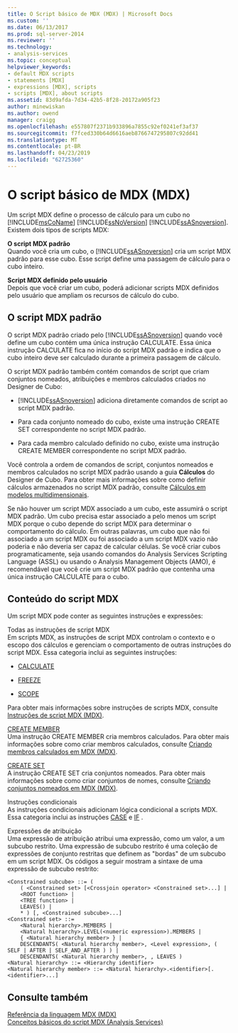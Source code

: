 ```yaml
---
title: O Script básico de MDX (MDX) | Microsoft Docs
ms.custom: ''
ms.date: 06/13/2017
ms.prod: sql-server-2014
ms.reviewer: ''
ms.technology:
- analysis-services
ms.topic: conceptual
helpviewer_keywords:
- default MDX scripts
- statements [MDX]
- expressions [MDX], scripts
- scripts [MDX], about scripts
ms.assetid: 83d9afda-7d34-42b5-8f28-20172a905f23
author: minewiskan
ms.author: owend
manager: craigg
ms.openlocfilehash: e557807f2371b933896a7855c92ef0241ef3af37
ms.sourcegitcommit: f7fced330b64d6616aeb8766747295807c92dd41
ms.translationtype: MT
ms.contentlocale: pt-BR
ms.lasthandoff: 04/23/2019
ms.locfileid: "62725360"
---
```

# <a name="the-basic-mdx-script-mdx"></a>O script básico de MDX (MDX)
  Um script MDX define o processo de cálculo para um cubo no [!INCLUDE[msCoName](../../../includes/msconame-md.md)] [!INCLUDE[ssNoVersion](../../../includes/ssnoversion-md.md)] [!INCLUDE[ssASnoversion](../../../includes/ssasnoversion-md.md)]. Existem dois tipos de scripts MDX:  
  
 **O script MDX padrão**  
 Quando você cria um cubo, o [!INCLUDE[ssASnoversion](../../../includes/ssasnoversion-md.md)] cria um script MDX padrão para esse cubo. Esse script define uma passagem de cálculo para o cubo inteiro.  
  
 **Script MDX definido pelo usuário**  
 Depois que você criar um cubo, poderá adicionar scripts MDX definidos pelo usuário que ampliam os recursos de cálculo do cubo.  
  
## <a name="the-default-mdx-script"></a>O script MDX padrão  
 O script MDX padrão criado pelo [!INCLUDE[ssASnoversion](../../../includes/ssasnoversion-md.md)] quando você define um cubo contém uma única instrução CALCULATE. Essa única instrução CALCULATE fica no início do script MDX padrão e indica que o cubo inteiro deve ser calculado durante a primeira passagem de cálculo.  
  
 O script MDX padrão também contém comandos de script que criam conjuntos nomeados, atribuições e membros calculados criados no Designer de Cubo:  
  
-   [!INCLUDE[ssASnoversion](../../../includes/ssasnoversion-md.md)] adiciona diretamente comandos de script ao script MDX padrão.  
  
-   Para cada conjunto nomeado do cubo, existe uma instrução CREATE SET correspondente no script MDX padrão.  
  
-   Para cada membro calculado definido no cubo, existe uma instrução CREATE MEMBER correspondente no script MDX padrão.  
  
 Você controla a ordem de comandos de script, conjuntos nomeados e membros calculados no script MDX padrão usando a guia **Cálculos** do Designer de Cubo. Para obter mais informações sobre como definir cálculos armazenados no script MDX padrão, consulte [Cálculos em modelos multidimensionais](../calculations-in-multidimensional-models.md).  
  
 Se não houver um script MDX associado a um cubo, este assumirá o script MDX padrão. Um cubo precisa estar associado a pelo menos um script MDX porque o cubo depende do script MDX para determinar o comportamento do cálculo. Em outras palavras, um cubo que não foi associado a um script MDX ou foi associado a um script MDX vazio não poderia e não deveria ser capaz de calcular células. Se você criar cubos programaticamente, seja usando comandos do Analysis Services Scripting Language (ASSL) ou usando o Analysis Management Objects (AMO), é recomendável que você crie um script MDX padrão que contenha uma única instrução CALCULATE para o cubo.  
  
## <a name="mdx-script-content"></a>Conteúdo do script MDX  
 Um script MDX pode conter as seguintes instruções e expressões:  
  
 Todas as instruções de script MDX  
 Em scripts MDX, as instruções de script MDX controlam o contexto e o escopo dos cálculos e gerenciam o comportamento de outras instruções do script MDX. Essa categoria inclui as seguintes instruções:  
  
-   [CALCULATE](/sql/mdx/mdx-scripting-calculate)  
  
-   [FREEZE](/sql/mdx/mdx-scripting-freeze)  
  
-   [SCOPE](/sql/mdx/mdx-scripting-scope)  
  
 Para obter mais informações sobre instruções de scripts MDX, consulte [Instruções de script MDX &#40;MDX&#41;](/sql/mdx/mdx-scripting-statements-mdx).  
  
 [CREATE MEMBER](/sql/mdx/mdx-data-definition-create-member)  
 Uma instrução CREATE MEMBER cria membros calculados. Para obter mais informações sobre como criar membros calculados, consulte [Criando membros calculados em MDX &#40;MDX&#41;](mdx-calculated-members-building-calculated-members.md).  
  
 [CREATE SET](/sql/mdx/mdx-data-definition-create-set)  
 A instrução CREATE SET cria conjuntos nomeados. Para obter mais informações sobre como criar conjuntos de nomes, consulte [Criando conjuntos nomeados em MDX &#40;MDX&#41;](mdx-named-sets-building-named-sets.md).  
  
 Instruções condicionais  
 As instruções condicionais adicionam lógica condicional a scripts MDX. Essa categoria inclui as instruções [CASE](/sql/mdx/case-statement-mdx) e [IF](/sql/mdx/mdx-scripting-if) .  
  
 Expressões de atribuição  
 Uma expressão de atribuição atribui uma expressão, como um valor, a um subcubo restrito. Uma expressão de subcubo restrito é uma coleção de expressões de conjunto restritas que definem as "bordas" de um subcubo em um script MDX. Os códigos a seguir mostram a sintaxe de uma expressão de subcubo restrito:  
  
```  
<Constrained subcube> ::= (   
    ( <Constrained set> [<Crossjoin operator> <Constrained set>...] |  
    <ROOT function> |  
    <TREE function> |  
    LEAVES() |  
    * ) [, <Constrained subcube>...]  
<Constrained set> ::=   
    <Natural hierarchy>.MEMBERS |   
    <Natural hierarchy>.LEVEL(<numeric expression>).MEMBERS |   
    { <Natural hierarchy member> } |   
    DESCENDANTS( <Natural hierarchy member>, <Level expression>, ( SELF | AFTER | SELF_AND_AFTER ) ) |   
    DESCENDANTS( <Natural hierarchy member>, , LEAVES )  
<Natural hierarchy> ::= <Hierarchy identifier>  
<Natural hierarchy member> ::= <Natural hierarchy>.<identifier>[.<identifier>...]  
```  
  
## <a name="see-also"></a>Consulte também  
 [Referência da linguagem MDX &#40;MDX&#41;](/sql/mdx/mdx-language-reference-mdx)   
 [Conceitos básicos do script MDX &#40;Analysis Services&#41;](mdx-scripting-fundamentals-analysis-services.md)  
  
  
